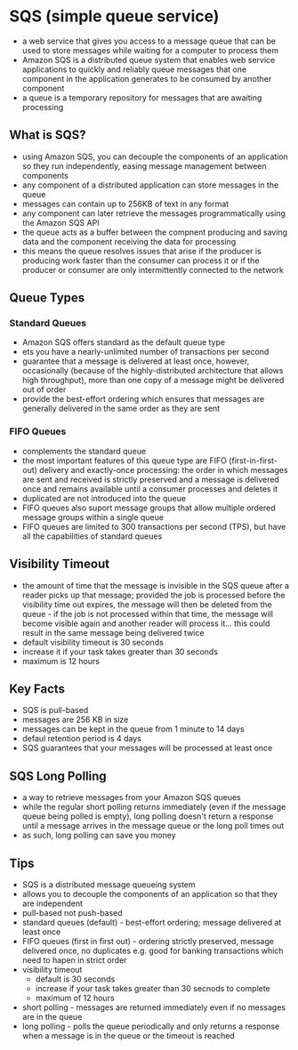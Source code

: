 # SQS (simple queue service)
- a web service that gives you access to a message queue that can be used to store messages while waiting for a computer to process them
- Amazon SQS is a distributed queue system that enables web service applications to quickly and reliably queue messages that one component in the application generates to be consumed by another component
- a queue is a temporary repository for messages that are awaiting processing

## What is SQS?
- using Amazon SQS, you can decouple the components of an application so they run independently, easing message management between components
- any component of a distributed application can store messages in the queue
- messages can contain up to 256KB of text in any format
- any component can later retrieve the messages programmatically using the Amazon SQS API
- the queue acts as a buffer between the compnent producing and saving data and the component receiving the data for processing
- this means the queue resolves issues that arise if the producer is producing work faster than the consumer can process it or if the producer or consumer are only intermittently connected to the network

## Queue Types

### Standard Queues
- Amazon SQS offers standard as the default queue type
- ets you have a nearly-unlimited number of transactions per second
- guarantee that a message is delivered at least once, however, occasionally (because of the highly-distributed architecture that allows high throughput), more than one copy of a message might be delivered out of order
- provide the best-effort ordering which ensures that messages are generally delivered in the same order as they are sent

### FIFO Queues
- complements the standard queue
- the most important features of this queue type are FIFO (first-in-first-out) delivery and exactly-once processing: the order in which messages are sent and received is strictly preserved and a message is delivered once and remains available until a consumer processes and deletes it
- duplicated are not introduced into the queue
- FIFO queues also suport message groups that allow multiple ordered message groups within a single queue
- FIFO queues are limited to 300 transactions per second (TPS), but have all the capabilities of standard queues

## Visibility Timeout
- the amount of time that the message is invisible in the SQS queue after a reader picks up that message; provided the job is processed before the visibility time out expires, the message will then be deleted from the queue - if the job is not processed within that time, the message will become visible again and another reader will process it... this could result in the same message being delivered twice
- default visibility timeout is 30 seconds
- increase it if your task takes greater than 30 seconds
- maximum is 12 hours

## Key Facts
- SQS is pull-based
- messages are 256 KB in size
- messages can be kept in the queue from 1 minute to 14 days
- defaul retention period is 4 days
- SQS guarantees that your messages will be processed at least once

## SQS Long Polling
- a way to retrieve messages from your Amazon SQS queues
- while the regular short polling returns immediately (even if the message queue being polled is empty), long polling doesn't return a response until a message arrives in the message queue or the long poll times out
- as such, long polling can save you money

## Tips
- SQS is a distributed message queueing system
- allows you to decouple the components of an application so that they are independent
- pull-based not push-based
- standard queues (default) - best-effort ordering; message delivered at least once
- FIFO queues (first in first out) - ordering strictly preserved, message delivered once, no duplicates e.g. good for banking transactions which need to hapen in strict order
- visibility timeout
  - default is 30 seconds
  - increase if your task takes greater than 30 secnods to complete
  - maximum of 12 hours
- short polling - messages are returned immediately even if no messages are in the queue
- long polling - polls the queue periodically and only returns a response when a message is in the queue or the timeout is reached